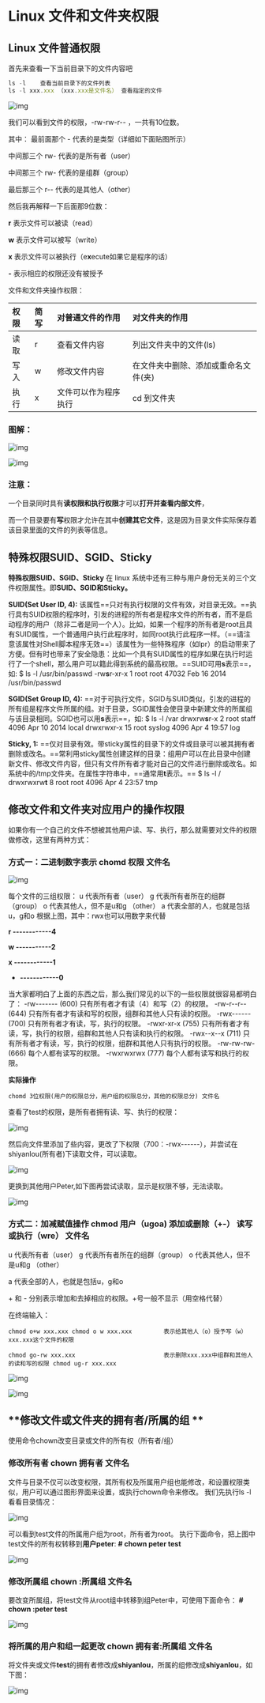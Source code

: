# Linux 文件和文件夹权限

## Linux 文件普通权限

首先来查看一下当前目录下的文件内容吧

```javascript
ls -l    查看当前目录下的文件列表
ls -l xxx.xxx （xxx.xxx是文件名） 查看指定的文件
```

![img](https://ask.qcloudimg.com/http-save/yehe-2035292/tdhxz4bc3u.jpeg?imageView2/2/w/1620)

我们可以看到文件的权限，-rw-rw-r--  ，一共有10位数。

其中： 最前面那个 - 代表的是类型（详细如下面贴图所示）

中间那三个 rw- 代表的是所有者（user）

中间那三个 rw- 代表的是组群（group）

最后那三个 r-- 代表的是其他人（other）

然后我再解释一下后面那9位数：

**r** 表示文件可以被读（read）

**w** 表示文件可以被写（write）

**x** 表示文件可以被执行（e**x**ecute如果它是程序的话）

**-** 表示相应的权限还没有被授予

文件和文件夹操作权限：

| 权限 | 简写 | 对普通文件的作用     | 对文件夹的作用                       |
| :--- | :--- | :------------------- | :----------------------------------- |
| 读取 | r    | 查看文件内容         | 列出文件夹中的文件(ls)               |
| 写入 | w    | 修改文件内容         | 在文件夹中删除、添加或重命名文件(夹) |
| 执行 | x    | 文件可以作为程序执行 | cd 到文件夹                          |

### 图解：

![img](https://ask.qcloudimg.com/http-save/yehe-2035292/8er4umm8if.jpeg?imageView2/2/w/1620)

![img](https://ask.qcloudimg.com/http-save/yehe-2035292/ar12yt2by9.png?imageView2/2/w/1620)

### 注意：

一个目录同时具有**读权限和执行权限**才可以**打开并查看内部文件**，

而一个目录要有**写**权限才允许在其中**创建其它文件**，这是因为目录文件实际保存着该目录里面的文件的列表等信息。

## 特殊权限SUID、SGID、Sticky

**特殊权限SUID、SGID、Sticky** 在 linux 系统中还有三种与用户身份无关的三个文件权限属性。即**SUID、SGID和Sticky。**

**SUID(Set User ID, 4):** 该属性==只对有执行权限的文件有效，对目录无效。==执行具有SUID权限的程序时，引发的进程的所有者是程序文件的所有者，而不是启动程序的用户（除非二者是同一个人）。比如，如果一个程序的所有者是root且具有SUID属性，一个普通用户执行此程序时，如同root执行此程序一样。（==请注意该属性对Shell脚本程序无效==）该属性为一些特殊程序（如lpr）的启动带来了方便。但有时也带来了安全隐患：比如一个具有SUID属性的程序如果在执行时运行了一个shell，那么用户可以籍此得到系统的最高权限。==SUID可用**s**表示==，如: $ ls -l /usr/bin/passwd -rw**s**r-xr-x 1 root root 47032 Feb 16  2014 /usr/bin/passwd

**SGID(Set Group ID, 4):** ==对于可执行文件，SGID与SUID类似，引发的进程的所有组是程序文件所属的组。对于目录，SGID属性会使目录中新建文件的所属组与该目录相同。SGID也可以用**s**表示==，如: $ ls -l /var drwxrw**s**r-x  2 root staff    4096 Apr 10  2014 local drwxrwxr-x 15 root syslog   4096 Apr  4 19:57 log

**Sticky, 1:** ==仅对目录有效。带sticky属性的目录下的文件或目录可以被其拥有者删除或改名。==常利用sticky属性创建这样的目录：组用户可以在此目录中创建新文件、修改文件内容，但只有文件所有者才能对自己的文件进行删除或改名。如系统中的/tmp文件夹。在属性字符串中，==通常用**t**表示。== $ ls -l / drwxrwxrw**t**   8 root root  4096 Apr  4 23:57 tmp

## 

## **修改文件和文件夹对应用户的操作权限**

如果你有一个自己的文件不想被其他用户读、写、执行，那么就需要对文件的权限做修改，这里有两种方式：

### **方式一：二进制数字表示 chomd 权限 文件名**

![img](https://ask.qcloudimg.com/http-save/yehe-2035292/41ytcq2nku.jpeg?imageView2/2/w/1620)

每个文件的三组权限： u 代表所有者（user） g 代表所有者所在的组群（group） o 代表其他人，但不是u和g （other） a 代表全部的人，也就是包括u，g和o 根据上图，其中：rwx也可以用数字来代替

 **r ------------4** 

**w -----------2** 

**x ------------1** 

- **------------0**

当大家都明白了上面的东西之后，那么我们常见的以下的一些权限就很容易都明白了： -rw------- (600) 只有所有者才有读（4）和写（2）的权限。 -rw-r--r-- (644) 只有所有者才有读和写的权限，组群和其他人只有读的权限。 -rwx------ (700) 只有所有者才有读，写，执行的权限。 -rwxr-xr-x (755) 只有所有者才有读，写，执行的权限，组群和其他人只有读和执行的权限。 -rwx--x--x (711) 只有所有者才有读，写，执行的权限，组群和其他人只有执行的权限。 -rw-rw-rw- (666) 每个人都有读写的权限。 -rwxrwxrwx (777) 每个人都有读写和执行的权限。

**实际操作**

```apl
chomd 3位权限(用户的权限总分，用户组的权限总分，其他的权限总分) 文件名
```

查看了test的权限，是所有者拥有读、写、执行的权限：

![img](https://ask.qcloudimg.com/http-save/yehe-2035292/wav9a48jdp.png?imageView2/2/w/1620)

然后向文件里添加了些内容，更改了下权限（700：-rwx------），并尝试在shiyanlou(所有者)下读取文件，可以读取。

![img](https://ask.qcloudimg.com/http-save/yehe-2035292/88lr27qq0h.jpeg?imageView2/2/w/1620)

更换到其他用户Peter,如下图再尝试读取，显示是权限不够，无法读取。

![img](https://ask.qcloudimg.com/http-save/yehe-2035292/1gbobyoene.jpeg?imageView2/2/w/1620)

### **方式二：加减赋值操作** chmod 用户（ugoa) 添加或删除（+-） 读写或执行（wre）  文件名

u 代表所有者（user） g 代表所有者所在的组群（group） o 代表其他人，但不是u和g （other）

a 代表全部的人，也就是包括u，g和o

\+ 和 - 分别表示增加和去掉相应的权限。+号一般不显示（用空格代替）

在终端输入： 

```apl
chmod o+w xxx.xxx chmod o w xxx.xxx         表示给其他人（o）授予写（w）xxx.xxx这个文件的权限

chmod go-rw xxx.xxx                         表示删除xxx.xxx中组群和其他人的读和写的权限 chmod ug-r xxx.xxx
```

![img](https://ask.qcloudimg.com/http-save/yehe-2035292/0s2nap1rzk.jpeg?imageView2/2/w/1620)

![img](https://ask.qcloudimg.com/http-save/yehe-2035292/9tqb139xye.jpeg?imageView2/2/w/1620)

## **修改文件或文件夹的拥有者/所属的组 **

使用命令chown改变目录或文件的所有权（所有者/组）

### 修改所有者  chown 拥有者 文件名

文件与目录不仅可以改变权限，其所有权及所属用户组也能修改，和设置权限类似，用户可以通过图形界面来设置，或执行chown命令来修改。 我们先执行ls -l看看目录情况：

![img](https://ask.qcloudimg.com/http-save/yehe-2035292/89tghcnsh3.png?imageView2/2/w/1620)

可以看到test文件的所属用户组为root，所有者为root。 执行下面命令，把上图中test文件的所有权转移到**用户peter**: **# chown peter test**

![img](https://ask.qcloudimg.com/http-save/yehe-2035292/llpumsr4u.png?imageView2/2/w/1620)

### 修改所属组  chown :所属组 文件名

要改变所属组，将test文件从root组中转移到组Peter中，可使用下面命令： **# chown :peter test**

![img](https://ask.qcloudimg.com/http-save/yehe-2035292/udhigoo3hn.png?imageView2/2/w/1620)

### **将所属的用户和组一起更改** chown 拥有者:所属组 文件名

 将文件夹或文件**test**的拥有者修改成**shiyanlou**，所属的组修改成**shiyanlou**，如下图：

![img](https://ask.qcloudimg.com/http-save/yehe-2035292/chri3eczzy.jpeg?imageView2/2/w/1620)